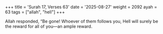 +++
title = 'Surah 17, Verses 63'
date = '2025-08-27'
weight = 2092
ayah = 63
tags = ["allah", "hell"]
+++

Allah responded, “Be gone! Whoever of them follows you, Hell will surely be the reward for all of you—an ample reward.
